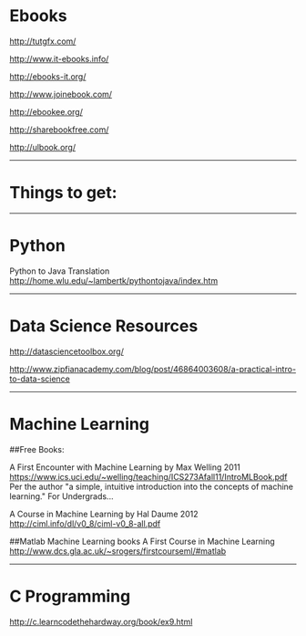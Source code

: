 # Ebooks
http://tutgfx.com/

http://www.it-ebooks.info/

http://ebooks-it.org/

http://www.joinebook.com/

http://ebookee.org/

http://sharebookfree.com/

http://ulbook.org/

-------------------------------------
# Things to get:


-------------------------------------

# Python
Python to Java Translation
http://home.wlu.edu/~lambertk/pythontojava/index.htm

-------------------------------------
# Data Science Resources
http://datasciencetoolbox.org/

http://www.zipfianacademy.com/blog/post/46864003608/a-practical-intro-to-data-science

-------------------------------------
# Machine Learning

##Free Books:

A First Encounter with Machine Learning by Max Welling 2011
https://www.ics.uci.edu/~welling/teaching/ICS273Afall11/IntroMLBook.pdf
Per the author "a simple, intuitive introduction into the concepts of machine learning."
For Undergrads...

A Course in Machine Learning by Hal Daume 2012
http://ciml.info/dl/v0_8/ciml-v0_8-all.pdf

##Matlab Machine Learning books
A First Course in Machine Learning
http://www.dcs.gla.ac.uk/~srogers/firstcourseml/#matlab

-------------------------------------

# C Programming
http://c.learncodethehardway.org/book/ex9.html
